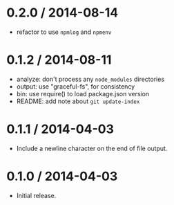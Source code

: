 
0.2.0 / 2014-08-14
==================

 * refactor to use `npmlog` and `npmenv`

0.1.2 / 2014-08-11
==================

 * analyze: don't process any `node_modules` directories
 * output: use "graceful-fs", for consistency
 * bin: use require() to load package.json version
 * README: add note about `git update-index`

0.1.1 / 2014-04-03
==================

 * Include a newline character on the end of file output.

0.1.0 / 2014-04-03
==================

 * Initial release.
